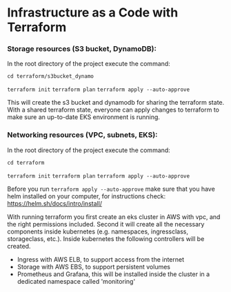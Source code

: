 # Infrastructure as a Code with Terraform

### Storage resources (S3 bucket, DynamoDB):

In the root directory of the project execute the command:

`cd terraform/s3bucket_dynamo`

`terraform init`
`terraform plan`
`terraform apply --auto-approve`

This will create the s3 bucket and dynamodb for sharing the terraform state. With a shared terraform state, everyone can apply changes to terraform to make sure an up-to-date EKS environment is running.

### Networking resources (VPC, subnets, EKS):

In the root directory of the project execute the command:

`cd terraform`

`terraform init`
`terraform plan`
`terraform apply --auto-approve`

Before you run `terraform apply --auto-approve` make sure that you have helm installed on your computer, for instructions check: https://helm.sh/docs/intro/install/

With running terraform you first create an eks cluster in AWS with vpc, and the right permissions included. Second it will create all the necessary components inside kubernetes (e.g. namespaces, ingressclass, storageclass, etc.). Inside kubernetes the following controllers will be created.
- Ingress with AWS ELB, to support access from the internet
- Storage with AWS EBS, to support persistent volumes
- Prometheus and Grafana, this will be installed inside the cluster in a dedicated namespace called 'monitoring'
